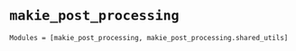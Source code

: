 `makie_post_processing`
=======================

```@autodocs
Modules = [makie_post_processing, makie_post_processing.shared_utils]
```
